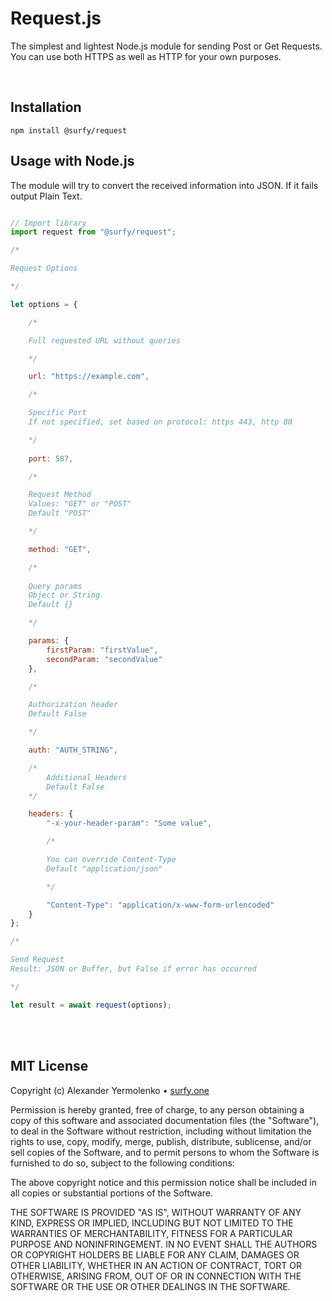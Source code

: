# Request.js
The simplest and lightest Node.js module for sending Post or Get Requests.
You can use both HTTPS as well as HTTP for your own purposes.

<br/>

## Installation
```
npm install @surfy/request
```

## Usage with Node.js
The module will try to convert the received information into JSON.
If it fails output Plain Text.

```js

// Import library
import request from "@surfy/request";

/*

Request Options

*/

let options = {

	/*

	Full requested URL without queries

	*/

	url: "https://example.com",

	/*

	Specific Port
	If not specified, set based on protocol: https 443, http 80

	*/
	
	port: 587,

	/*

	Request Method
	Values: "GET" or "POST"
	Default "POST"

	*/

	method: "GET",

	/*
	
	Query params
	Object or String
	Default {}

	*/

	params: {
		firstParam: "firstValue",
		secondParam: "secondValue"
	},

	/*

	Authorization header
	Default False

	*/

	auth: "AUTH_STRING",

	/*
		Additional Headers
		Default False
	*/

	headers: {
		"-x-your-header-param": "Some value",

		/*

		You can override Content-Type
		Default "application/json"

		*/

		"Content-Type": "application/x-www-form-urlencoded"
	}
};

/*

Send Request
Result: JSON or Buffer, but False if error has occurred

*/

let result = await request(options);

```

<br />
<br />

## MIT License

Copyright (c) Alexander Yermolenko • [surfy.one](https://surfy.one)

Permission is hereby granted, free of charge, to any person obtaining a copy
of this software and associated documentation files (the "Software"), to deal
in the Software without restriction, including without limitation the rights
to use, copy, modify, merge, publish, distribute, sublicense, and/or sell
copies of the Software, and to permit persons to whom the Software is
furnished to do so, subject to the following conditions:

The above copyright notice and this permission notice shall be included in all
copies or substantial portions of the Software.

THE SOFTWARE IS PROVIDED "AS IS", WITHOUT WARRANTY OF ANY KIND, EXPRESS OR
IMPLIED, INCLUDING BUT NOT LIMITED TO THE WARRANTIES OF MERCHANTABILITY,
FITNESS FOR A PARTICULAR PURPOSE AND NONINFRINGEMENT. IN NO EVENT SHALL THE
AUTHORS OR COPYRIGHT HOLDERS BE LIABLE FOR ANY CLAIM, DAMAGES OR OTHER
LIABILITY, WHETHER IN AN ACTION OF CONTRACT, TORT OR OTHERWISE, ARISING FROM,
OUT OF OR IN CONNECTION WITH THE SOFTWARE OR THE USE OR OTHER DEALINGS IN THE
SOFTWARE.
